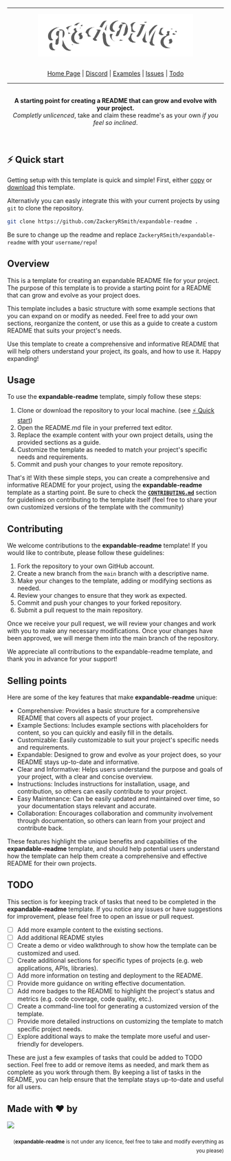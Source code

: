 -----
<!-- LOGO -->
<div align="center">
  <a href="https://github.com/ZackeryRSmith/expandable-readme">
    <img src="./res/expandable-readme-logo1.png" align="center" />
  </a>
  <br /><br />

  <!-- HYPERLINKS -->
  <a href="https://github.com/ZackeryRSmith/expandable-readme">Home Page</a> |
  <a href="https://discord.gg/gfmaxgE">Discord</a> |
  <a href="https://github.com/ZackeryRSmith/expandable-readme/tree/main">Examples</a> |
  <a href="https://github.com/ZackeryRSmith/expandable-readme/issues">Issues</a> |
  <a href="#todo">Todo</a>
</div>

-----

<br />


<div align="center"><strong>A starting point for creating a README that can grow and evolve</span> with your project.</strong><br><i>Completly unlicenced</i>, take and claim these readme's as your own <i>if you feel so inclined</i>.</div>

<br />
<br />

## ⚡️ Quick start <a name="quick-start"></a>

Getting setup with this template is quick and simple! First, either [copy](https://github.com/ZackeryRSmith/expandable-readme/generate) or [download](https://github.com/ZackeryRSmith/expandable-readme/zipball/master/) this template.

Alternativly you can easly integrate this with your current projects by using `git` to clone the repository.
```bash
git clone https://github.com/ZackeryRSmith/expandable-readme .
```

Be sure to change up the readme and replace `ZackeryRSmith/expandable-readme` with your `username/repo`!

## Overview
This is a template for creating an expandable README file for your project. The purpose of this template is to provide a starting point for a README that can grow and evolve as your project does. 

This template includes a basic structure with some example sections that you can expand on or modify as needed. Feel free to add your own sections, reorganize the content, or use this as a guide to create a custom README that suits your project's needs.

Use this template to create a comprehensive and informative README that will help others understand your project, its goals, and how to use it. Happy expanding!


## Usage <a name="usage"></a>
To use the **expandable-readme** template, simply follow these steps:

1. Clone or download the repository to your local machine. (see [⚡️ Quick start](#quick-start))
2. Open the README.md file in your preferred text editor.
3. Replace the example content with your own project details, using the provided sections as a guide.
4. Customize the template as needed to match your project's specific needs and requirements.
5. Commit and push your changes to your remote repository.

That's it! With these simple steps, you can create a comprehensive and informative README for your project, using the **expandable-readme** template as a starting point. Be sure to check the [**`CONTRIBUTING.md`**](#contributing) section for guidelines on contributing to the template itself (feel free to share your own customized versions of the template with the community)

## Contributing
We welcome contributions to the **expandable-readme** template! If you would like to contribute, please follow these guidelines:

1. Fork the repository to your own GitHub account.
2. Create a new branch from the `main` branch with a descriptive name.
3. Make your changes to the template, adding or modifying sections as needed.
4. Review your changes to ensure that they work as expected.
5. Commit and push your changes to your forked repository.
6. Submit a pull request to the main repository.

Once we receive your pull request, we will review your changes and work with you to make any necessary modifications. Once your changes have been approved, we will merge them into the main branch of the repository.

We appreciate all contributions to the expandable-readme template, and thank you in advance for your support!

## Selling points
Here are some of the key features that make **expandable-readme** unique:
- Comprehensive: Provides a basic structure for a comprehensive README that covers all aspects of your project.
- Example Sections: Includes example sections with placeholders for content, so you can quickly and easily fill in the details.
- Customizable: Easily customizable to suit your project's specific needs and requirements.
- Expandable: Designed to grow and evolve as your project does, so your README stays up-to-date and informative.
- Clear and Informative: Helps users understand the purpose and goals of your project, with a clear and concise overview.
- Instructions: Includes instructions for installation, usage, and contribution, so others can easily contribute to your project.
- Easy Maintenance: Can be easily updated and maintained over time, so your documentation stays relevant and accurate.
- Collaboration: Encourages collaboration and community involvement through documentation, so others can learn from your project and contribute back.

These features highlight the unique benefits and capabilities of the **expandable-readme** template, and should help potential users understand how the template can help them create a comprehensive and effective README for their own projects.

## TODO
This section is for keeping track of tasks that need to be completed in the **expandable-readme** template. If you notice any issues or have suggestions for improvement, please feel free to open an issue or pull request.

- [ ] Add more example content to the existing sections.
- [ ] Add additional README styles
- [ ] Create a demo or video walkthrough to show how the template can be customized and used.
- [ ] Create additional sections for specific types of projects (e.g. web applications, APIs, libraries).
- [ ] Add more information on testing and deployment to the README.
- [ ] Provide more guidance on writing effective documentation.
- [ ] Add more badges to the README to highlight the project's status and metrics (e.g. code coverage, code quality, etc.).
- [ ] Create a command-line tool for generating a customized version of the template.
- [ ] Provide more detailed instructions on customizing the template to match specific project needs.
- [ ] Explore additional ways to make the template more useful and user-friendly for developers.

These are just a few examples of tasks that could be added to TODO section. Feel free to add or remove items as needed, and mark them as complete as you work through them. By keeping a list of tasks in the README, you can help ensure that the template stays up-to-date and useful for all users.

## Made with ❤️ by
<a href="https://github.com/ZackeryRSmith/expandable-readme/graphs/contributors">
  <img src="https://contrib.rocks/image?repo=ZackeryRSmith/expandable-readme" />
</a>

<p align="right">
  <sub>(<b>expandable-readme</b> is not under any licence, feel free to take and modify everything as you please)</sub>
</p>
